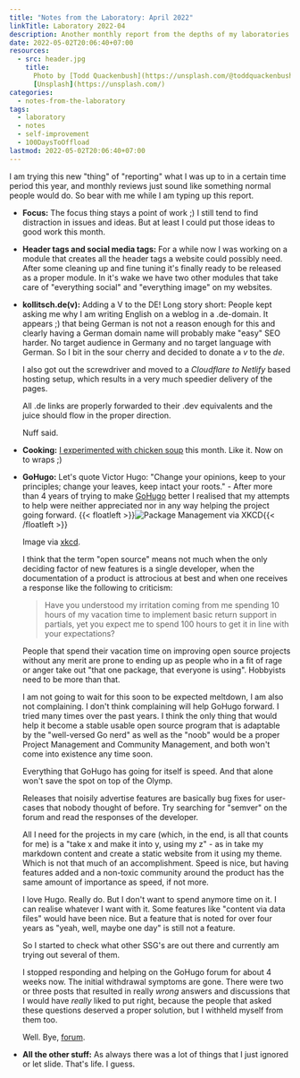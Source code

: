 ```yaml
---
title: "Notes from the Laboratory: April 2022"
linkTitle: Laboratory 2022-04
description: Another monthly report from the depths of my laboratories - the month of April
date: 2022-05-02T20:06:40+07:00
resources:
  - src: header.jpg
    title:
      Photo by [Todd Quackenbush](https://unsplash.com/@toddquackenbush) via
      [Unsplash](https://unsplash.com/)
categories:
  - notes-from-the-laboratory
tags:
  - laboratory
  - notes
  - self-improvement
  - 100DaysToOffload
lastmod: 2022-05-02T20:06:40+07:00
---
```


I am trying this new "thing" of "reporting" what I was up to in a certain time period this year, and monthly reviews just sound like something normal people would do. So bear with me while I am typing up this report.

- **Focus:** The focus thing stays a point of work ;) I still tend to find distraction in issues and ideas. But at least I could put those ideas to good work this month.
- **Header tags and social media tags:** For a while now I was working on a module that creates all the header tags a website could possibly need. After some cleaning up and fine tuning it's finally ready to be released as a proper module. In it's wake we have two other modules that take care of "everything social" and "everything image" on my websites.
- **kollitsch.de(v):** Adding a V to the DE! Long story short: People kept asking me why I am writing English on a weblog in a .de-domain. It appears ;) that being German is not not a reason enough for this and clearly having a German domain name will probably make "easy" SEO harder. No target audience in Germany and no target language with German. So I bit in the sour cherry and decided to donate a _v_ to the _de_.

  I also got out the screwdriver and moved to a _Cloudflare to Netlify_ based hosting setup, which results in a very much speedier delivery of the pages.

  All .de links are properly forwarded to their .dev equivalents and the juice should flow in the proper direction.

  Nuff said.

- **Cooking:** [I experimented with chicken soup](https://twitter.com/davidsneighbour/status/1521110041281310720) this month. Like it. Now on to wraps ;)
- **GoHugo:** Let's quote Victor Hugo: "Change your opinions, keep to your principles; change your leaves, keep intact your roots." - After more than 4 years of trying to make [GoHugo](https://gohugo.io) better I realised that my attempts to help were neither appreciated nor in any way helping the project going forward. {{< floatleft >}}![Package Management via XKCD](https://imgs.xkcd.com/comics/dependency.png){{< /floatleft >}}

  Image via [xkcd](https://xkcd.com/2347/).

  I think that the term "open source" means not much when the only deciding factor of new features is a single developer, when the documentation of a product is attrocious at best and when one receives a response like the following to criticism:

  > Have you understood my irritation coming from me spending 10 hours of my vacation time to implement basic return support in partials, yet you expect me to spend 100 hours to get it in line with your expectations?

  People that spend their vacation time on improving open source projects without any merit are prone to ending up as people who in a fit of rage or anger take out "that one package, that everyone is using". Hobbyists need to be more than that.

  I am not going to wait for this soon to be expected meltdown, I am also not complaining. I don't think complaining will help GoHugo forward. I tried many times over the past years. I think the only thing that would help it become a stable usable open source program that is adaptable by the "well-versed Go nerd" as well as the "noob" would be a proper Project Management and Community Management, and both won't come into existence any time soon.

  Everything that GoHugo has going for itself is speed. And that alone won't save the spot on top of the Olymp.

  Releases that noisily advertise features are basically bug fixes for user-cases that nobody thought of before. Try searching for "semver" on the forum and read the responses of the developer.

  All I need for the projects in my care (which, in the end, is all that counts for me) is a "take x and make it into y, using my z" - as in take my markdown content and create a static website from it using my theme. Which is not that much of an accomplishment. Speed is nice, but having features added and a non-toxic community around the product has the same amount of importance as speed, if not more.

  I love Hugo. Really do. But I don't want to spend anymore time on it. I can realise whatever I want with it. Some features like "content via data files" would have been nice. But a feature that is noted for over four years as "yeah, well, maybe one day" is still not a feature.

  So I started to check what other SSG's are out there and currently am trying out several of them.

  I stopped responding and helping on the GoHugo forum for about 4 weeks now. The initial withdrawal symptoms are gone. There were two or three posts that resulted in really _wrong_ answers and discussions that I would have _really_ liked to put right, because the people that asked these questions deserved a proper solution, but I withheld myself from them too.

  Well. Bye, [forum](https://discourse.gohugo.io/).

- **All the other stuff:** As always there was a lot of things that I just ignored or let slide. That's life. I guess.
